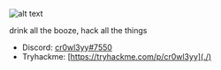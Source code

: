 ![alt text](https://github.com/cr0wl3yy/cr0wl3yy/blob/main/Screenshot%20from%202022-03-06%2023-20-21.png?raw=true)

drink all the booze, hack all the things


- Discord: [cr0wl3yy#7550](./)
- Tryhackme: [https://tryhackme.com/p/cr0wl3yy](./)


